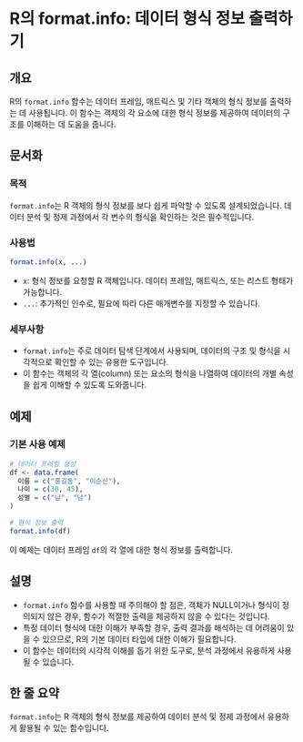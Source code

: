 <!--
Meta Description: # R의 format.info: 데이터 형식 정보 출력하기 ## 개요 R의 `format.info` 함수는 데이터 프레임, 매트릭스 및 기타 객체의 형식 정보를 출력하는 데 사용됩니다. 이 함수는 객체의 각 요소에 대한 형식 정보를 제공하여 데이터의 구조를 이해하는 데...
Meta Keywords: 데이터, format, info, 정보를, 객체의
-->

# R의 format.info: 데이터 형식 정보 출력하기

## 개요
R의 `format.info` 함수는 데이터 프레임, 매트릭스 및 기타 객체의 형식 정보를 출력하는 데 사용됩니다. 이 함수는 객체의 각 요소에 대한 형식 정보를 제공하여 데이터의 구조를 이해하는 데 도움을 줍니다.

## 문서화
### 목적
`format.info`는 R 객체의 형식 정보를 보다 쉽게 파악할 수 있도록 설계되었습니다. 데이터 분석 및 정제 과정에서 각 변수의 형식을 확인하는 것은 필수적입니다.

### 사용법
```R
format.info(x, ...)
```
- `x`: 형식 정보를 요청할 R 객체입니다. 데이터 프레임, 매트릭스, 또는 리스트 형태가 가능합니다.
- `...`: 추가적인 인수로, 필요에 따라 다른 매개변수를 지정할 수 있습니다.

### 세부사항
- `format.info`는 주로 데이터 탐색 단계에서 사용되며, 데이터의 구조 및 형식을 시각적으로 확인할 수 있는 유용한 도구입니다.
- 이 함수는 객체의 각 열(column) 또는 요소의 형식을 나열하여 데이터의 개별 속성을 쉽게 이해할 수 있도록 도와줍니다.

## 예제
### 기본 사용 예제
```R
# 데이터 프레임 생성
df <- data.frame(
  이름 = c("홍길동", "이순신"),
  나이 = c(30, 45),
  성별 = c("남", "남")
)

# 형식 정보 출력
format.info(df)
```
이 예제는 데이터 프레임 `df`의 각 열에 대한 형식 정보를 출력합니다.

## 설명
- `format.info` 함수를 사용할 때 주의해야 할 점은, 객체가 NULL이거나 형식이 정의되지 않은 경우, 함수가 적절한 출력을 제공하지 않을 수 있다는 것입니다.
- 특정 데이터 형식에 대한 이해가 부족할 경우, 출력 결과를 해석하는 데 어려움이 있을 수 있으므로, R의 기본 데이터 타입에 대한 이해가 필요합니다.
- 이 함수는 데이터의 시각적 이해를 돕기 위한 도구로, 분석 과정에서 유용하게 사용될 수 있습니다.

## 한 줄 요약
`format.info`는 R 객체의 형식 정보를 제공하여 데이터 분석 및 정제 과정에서 유용하게 활용될 수 있는 함수입니다.